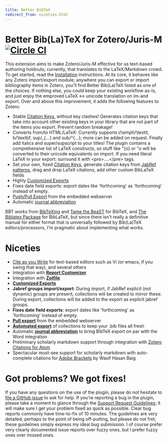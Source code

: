 ```yaml
---
title: Better BibTeX
redirect_from: niceties.html
---
```

<!-- WARNING: GENERATED FROM https://github.com/retorquere/zotero-better-bibtex/blob/master/README.md. EDITS WILL BE OVERWRITTEN -->

# Better Bib(La)TeX for Zotero/Juris-M [![Circle CI](https://circleci.com/gh/retorquere/zotero-better-bibtex.svg?style=shield)](https://circleci.com/gh/retorquere/zotero-better-bibtex)

This extension aims to make Zotero/Juris-M effective for us text-based authoring holdouts; currently, that translates to the
LaTeX/Markdown crowd. To get started, read the
[Installation](Installation) instructions.  At its core, it
behaves like any Zotero import/export module; anywhere you can export or import bibliography items in Zotero, you'll
find Better Bib(La)TeX listed as one of the choices. If nothing else, you could keep your existing workflow as-is, and
just enjoy the emproved LaTeX &lt;-&gt; unicode translation on im-and export.  Over and above this improvement, it adds
the following features to Zotero:

* Stable [Citation Keys](Citation-Keys), without key clashes! Generates citation keys that take into account other existing keys in your library
  that are not part of the items you export. Prevent random breakage!
* Converts from/to HTML/LaTeX: Currently supports i/\emph/\textit, b/\textbf, sup/\_{...} and sub/^{...}; more can
  be added on request. Finally add italics and super/supscript to your titles! The plugin contains a comprehensive list
  of LaTeX constructs, so stuff like \"{o} or \"o will be converted to their unicode equivalents on import. If you need
  literal LaTeX in your export: surround it with &lt;pre&gt;....&lt;/pre&gt; tags.
* Set your own, fixed [Citation Keys](Citation-Keys), generate citation keys from [JabRef patterns](http://jabref.sourceforge.net/help/LabelPatterns.php), drag and drop LaTeX citations, add other custom BibLaTeX fields
* Highly [Customized Exports](Customized-Exports)
* Fixes date field exports: export dates like 'forthcoming' as 'forthcoming' instead of empty.
* [Push/Pull Export](Push-and-Pull-Export) from the embedded webserver
* Automatic [journal abbreviation](Citation-Keys)

BBT works from [BibTeXing](http://ctan.cs.uu.nl/biblio/bibtex/base/btxdoc.pdf) and [Tame the
BeaST](http://www.lsv.ens-cachan.fr/~markey/BibTeX/doc/ttb_en.pdf) for BibTeX, and
[The Biblatex Package](http://ctan.mirrorcatalogs.com/macros/latex/contrib/biblatex/doc/biblatex.pdf) for BibLaTeX, but
since there isn't really a definitive manual for either format that is universally followed by Bib(La)TeX
editors/processors, I'm pragmatic about implementing what works.

# Niceties

* [Cite as you Write](Cite-as-you-Write) for text-based editors such as Vi (or emacs, if you swing that way), and several others
* Integration with **[Report Customizer](Citation-Keys)**
* Integration with **[Zotfile](Citation-Keys)**
* **[Customized Exports](Customized-Exports)**
* **Jabref groups import/export**: During import, if JabRef explicit (not dynamic) groups are present, collections will
  be created to mirror these. During export, collections will be added to the export as explicit jabref groups.
* **Fixes date field exports**: export dates like 'forthcoming' as 'forthcoming' instead of empty.
* **[Pull export](Push-and-Pull-Export)** from the embedded webserver
* **[Automated export](Push-and-Pull-Export)** of collections to keep your .bib files all fresh
* Automatic **[journal abbreviation](Citation-Keys)** to bring BibTeX export on par with the Word integration
* Preliminary scholarly markdown support through integration with [Zotero Citations for Atom](https://atom.io/packages/zotero-citations)
* Spectacular must-see support for scholarly markdown with auto-complete citations for [Adobe Brackets](https://github.com/baig/brackets-zotero) by Wasif Hasan Baig

# Got problems? We got fixes!

If you have any questions on the use of the plugin, please do not hesitate to [file a GitHub issue](https://github.com/retorquere/zotero-better-bibtex/issues/new) to ask for help. If
you're reporting a bug in the plugin, please take a moment to glance through the [Support Request Guidelines](Support); it will
make sure I get your problem fixed as quick as possible. Clear bug reports commonly have time-to-fix of 10 minutes. The
guidelines are very detailed, perhaps to the point of being off-putting, but please do not fret; these guidelines
simply express my ideal bug submission. I of course prefer very clearly documented issue reports over fuzzy ones, but I
prefer fuzzy ones over missed ones.


<script type = 'text/javascript'>
          var redir = 'https://github.com/retorquere/zotero-better-bibtex/wiki/Home';
          if (m = document.referrer.match(/libguides\.mit\.edu\/c\.php\?(.+)/)) {
            var q = m[1].replace(/#.*/, '').split('&').sort().join('&');
            if (q == 'g=176000&p=1159208') {
              redir = 'https://retorquere.github.io/mit.html';
            }
          }

          window.setTimeout(function(){ window.location.href = redir; },3000)
        </script>